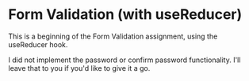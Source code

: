 # Form Validation (with useReducer)

This is a beginning of the Form Validation assignment, using the useReducer hook.

I did not implement the password or confirm password functionality. I'll leave that to you if you'd like to give it a go.